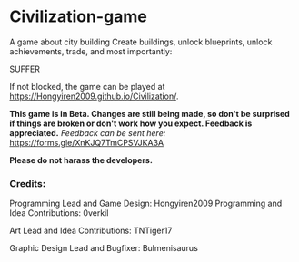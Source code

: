 # Civilization-game

A game about city building
Create buildings, unlock blueprints, unlock achievements, trade, and most importantly:

SUFFER

If not blocked, the game can be played at https://Hongyiren2009.github.io/Civilization/.

**This game is in Beta. Changes are still being made, so don't be surprised if things are broken or don't work how you expect. Feedback is appreciated.**
*Feedback can be sent here:* https://forms.gle/XnKJQ7TmCPSVJKA3A


**Please do not harass the developers.**


### Credits:
Programming Lead and Game Design: Hongyiren2009
Programming and Idea Contributions: 0verkil

Art Lead and Idea Contributions: TNTiger17

Graphic Design Lead and Bugfixer: Bulmenisaurus

